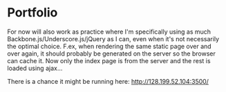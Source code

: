Portfolio
=========

For now will also work as practice where I'm specifically using as much Backbone.js/Underscore.js/jQuery as I can, even when it's not necessarily the optimal choice.
F.ex, when rendering the same static page over and over again, it should probably be generated on the server so the browser can cache it. Now only the index page is from the server and the rest is loaded using ajax...


There is a chance it might be running here:
http://128.199.52.104:3500/
